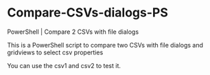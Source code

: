 # Compare-CSVs-dialogs-PS
PowerShell | Compare 2 CSVs with file dialogs 

This is a PowerShell script to compare two CSVs with file dialogs and gridviews to select csv properties

You can use the csv1 and csv2 to test it. 
